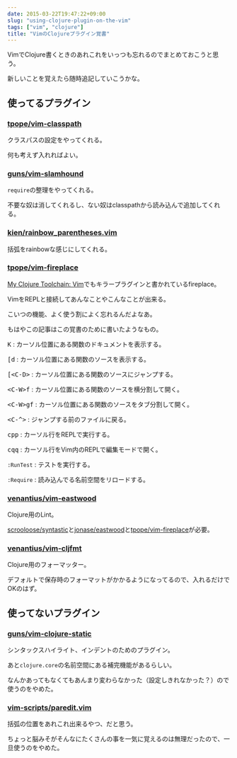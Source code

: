 ```yaml
---
date: 2015-03-22T19:47:22+09:00
slug: "using-clojure-plugin-on-the-vim"
tags: ["vim", "clojure"]
title: "VimのClojureプラグイン覚書"
---
```


VimでClojure書くときのあれこれをいっつも忘れるのでまとめておこうと思う。

新しいことを覚えたら随時追記していこうかな。

## 使ってるプラグイン

### [tpope/vim-classpath](https://github.com/tpope/vim-classpath)

クラスパスの設定をやってくれる。

何も考えず入れればよい。

### [guns/vim-slamhound](https://github.com/guns/vim-slamhound)

`require`の整理をやってくれる。

不要な奴は消してくれるし、ない奴はclasspathから読み込んで追加してくれる。

### [kien/rainbow_parentheses.vim](https://github.com/kien/rainbow_parentheses.vim)

括弧をrainbowな感じにしてくれる。

### [tpope/vim-fireplace](https://github.com/tpope/vim-fireplace)

[My Clojure Toolchain: Vim](http://blog.venanti.us/clojure-vim/)でもキラープラグインと書かれているfireplace。

VimをREPLと接続してあんなことやこんなことが出来る。

こいつの機能、よく使う割によく忘れるんだよなあ。

もはやこの記事はこの覚書のために書いたようなもの。

<kbd>K</kbd> : カーソル位置にある関数のドキュメントを表示する。

<kbd>\[d</kbd> : カーソル位置にある関数のソースを表示する。

<kbd>\[\<C-D\></kbd> : カーソル位置にある関数のソースにジャンプする。

<kbd>\<C-W\>f</kbd> : カーソル位置にある関数のソースを横分割して開く。

<kbd>\<C-W\>gf</kbd> : カーソル位置にある関数のソースをタブ分割して開く。

<kbd>\<C-^\></kbd> : ジャンプする前のファイルに戻る。

<kbd>cpp</kbd> : カーソル行をREPLで実行する。

<kbd>cqq</kbd> : カーソル行をVim内のREPLで編集モードで開く。

`:RunTest` : テストを実行する。

`:Require` : 読み込んでる名前空間をリロードする。

### [venantius/vim-eastwood](https://github.com/venantius/vim-eastwood)

Clojure用のLint。

[scrooloose/syntastic](https://github.com/scrooloose/syntastic)と[jonase/eastwood](https://github.com/jonase/eastwood)と[tpope/vim-fireplace](https://github.com/tpope/vim-fireplace)が必要。

### [venantius/vim-cljfmt](https://github.com/venantius/vim-cljfmt)

Clojure用のフォーマッター。

デフォルトで保存時のフォーマットがかかるようになってるので、入れるだけでOKのはず。

## 使ってないプラグイン

### [guns/vim-clojure-static](https://github.com/guns/vim-clojure-static)

シンタックスハイライト、インデントのためのプラグイン。

あと`clojure.core`の名前空間にある補完機能があるらしい。

なんかあってもなくてもあんまり変わらなかった（設定しきれなかった？）ので使うのをやめた。

### [vim-scripts/paredit.vim](https://github.com/vim-scripts/paredit.vim)

括弧の位置をあれこれ出来るやつ、だと思う。

ちょっと脳みそがそんなにたくさんの事を一気に覚えるのは無理だったので、一旦使うのをやめた。


